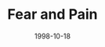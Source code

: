 ---
layout: message
category: message
series: "What Are You Running From?"
title: "Fear and Pain"
date: 1998-10-18
audio-description: "This series teaches us to deal with our fears and take back responsibility for our own lives. "
audio: ""
audio-title: "Fear and Pain"
audio-duration: ":"
---